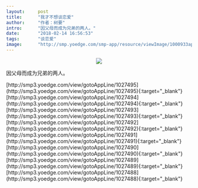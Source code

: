 ```yaml
---
layout:     post
title:      "我才不想谈恋爱"
author:     "作者：树要"
intro:      "因父母而成为兄弟的两人。"
date:       "2018-02-14 16:56:53"
tags:       "谈恋爱"
image:      "http://smp.yoedge.com/smp-app/resource/viewImage/1000933appline.png"
---
```

<div style="text-align: center">
<p><img src="http://smp.yoedge.com/smp-app/resource/viewImage/1000933appline.png"/></p>
</div>
<p class="post-meta">
<span>因父母而成为兄弟的两人。</span>
</p>
[http://smp3.yoedge.com/view/gotoAppLine/1027495](http://smp3.yoedge.com/view/gotoAppLine/1027495){:target="_blank"}
[http://smp3.yoedge.com/view/gotoAppLine/1027494](http://smp3.yoedge.com/view/gotoAppLine/1027494){:target="_blank"}
[http://smp3.yoedge.com/view/gotoAppLine/1027493](http://smp3.yoedge.com/view/gotoAppLine/1027493){:target="_blank"}
[http://smp3.yoedge.com/view/gotoAppLine/1027492](http://smp3.yoedge.com/view/gotoAppLine/1027492){:target="_blank"}
[http://smp3.yoedge.com/view/gotoAppLine/1027491](http://smp3.yoedge.com/view/gotoAppLine/1027491){:target="_blank"}
[http://smp3.yoedge.com/view/gotoAppLine/1027490](http://smp3.yoedge.com/view/gotoAppLine/1027490){:target="_blank"}
[http://smp3.yoedge.com/view/gotoAppLine/1027489](http://smp3.yoedge.com/view/gotoAppLine/1027489){:target="_blank"}
[http://smp3.yoedge.com/view/gotoAppLine/1027488](http://smp3.yoedge.com/view/gotoAppLine/1027488){:target="_blank"}


